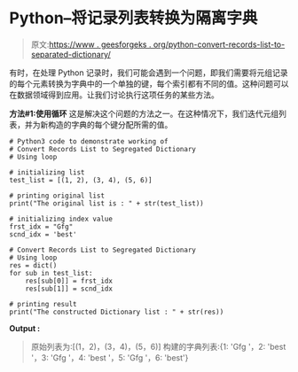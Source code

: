 # Python–将记录列表转换为隔离字典

> 原文:[https://www . geesforgeks . org/python-convert-records-list-to-separated-dictionary/](https://www.geeksforgeeks.org/python-convert-records-list-to-segregated-dictionary/)

有时，在处理 Python 记录时，我们可能会遇到一个问题，即我们需要将元组记录的每个元素转换为字典中的一个单独的键，每个索引都有不同的值。这种问题可以在数据领域得到应用。让我们讨论执行这项任务的某些方法。

**方法#1:使用循环**
这是解决这个问题的方法之一。在这种情况下，我们迭代元组列表，并为新构造的字典的每个键分配所需的值。

```
# Python3 code to demonstrate working of 
# Convert Records List to Segregated Dictionary
# Using loop

# initializing list
test_list = [(1, 2), (3, 4), (5, 6)]

# printing original list
print("The original list is : " + str(test_list))

# initializing index value
frst_idx = "Gfg"
scnd_idx = 'best'

# Convert Records List to Segregated Dictionary
# Using loop
res = dict()
for sub in test_list:
    res[sub[0]] = frst_idx
    res[sub[1]] = scnd_idx

# printing result 
print("The constructed Dictionary list : " + str(res)) 
```

**Output :**

> 原始列表为:[(1，2)，(3，4)，(5，6)]
> 构建的字典列表:{1: 'Gfg '，2: 'best '，3: 'Gfg '，4: 'best '，5: 'Gfg '，6: 'best'}